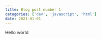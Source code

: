 ```yaml
---
title: Blog post number 1
categories: ['dev', 'javascript', 'html']
date: 2021-01-01
---
```


Hello world